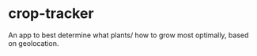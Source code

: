 # crop-tracker
An app to best determine what plants/ how to grow most optimally, based on geolocation. 
